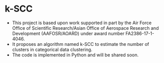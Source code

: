 # k-SCC
- This project is based upon work supported in part by the Air Force Office of Scientific Research/Asian Office of Aerospace Research and Development (AAFOSR/AOARD) under award number FA2386-17-1-4046.
- It proposes an algorithm named k-SCC to estimate the number of clusters in categorical data clustering.
- The code is implemented in Python and will be shared soon.
